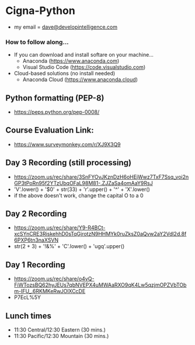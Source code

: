 # Cigna-Python
* my email = dave@developintelligence.com

### How to follow along...
* If you can download and install softare on your machine...
  * Anaconda (https://www.anaconda.com)
  * Visual Studio Code (https://code.visualstudio.com)
* Cloud-based solutions (no install needed)
  * Anaconda Cloud (https://www.anaconda.cloud)

## Python formatting (PEP-8)
* https://peps.python.org/pep-0008/

## Course Evaluation Link:
* https://www.surveymonkey.com/r/XJ9X3Q9

## Day 3 Recording (still processing)
* https://zoom.us/rec/share/3SnFYOvJKznDzH6oHEjWwz7TxF7Ssq_voi2nGP3tPoRn95f2YTzUbqOFaL98M81-.ZJZaSa4omAaY9RsJ 
* 'V'.lower() + '$0' + str(33) + 'r'.upper() + '^' + 'X'.lower()
* if the above doesn't work, change the capital O to a 0
  
## Day 2 Recording
* https://zoom.us/rec/share/Y9-R4BCt-xcSYnCRE3RiskehhD0sTqGjrotzN9HHMYk0ruZksZ0aQvw2aY2Vdl2d.8f6PXP6tn3naXSVN 
* str(2 + 3) + '!&%' + 'C'.lower() + 'ugq'.upper()

## Day 1 Recording
* https://zoom.us/rec/share/o4vQ-FiWTozsBQ62hyJEUs7qbNVEPX4uMWAaRXO9qK4Lw5qzjmOPZVbTObm-IFU_.6RKMKeRwJOlXCcDE
* P7EcL%5Y

## Lunch times
* 11:30 Central/12:30 Eastern (30 mins.)
* 11:30 Pacific/12:30 Mountain (30 mins.)
